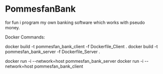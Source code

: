 # PommesfanBank
for fun i program my own banking software which works with pseudo money.


Docker Commands:

docker build -t pommesfan_bank_client -f Dockerfile_Client .
docker build -t pommesfan_bank_server -f Dockerfile_Server .

docker run -i --network=host pommesfan_bank_server
docker run -i --network=host pommesfan_bank_client
